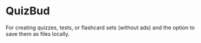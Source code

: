 # QuizBud
For creating quizzes, tests, or flashcard sets (without ads) and the option to save them as files locally.
